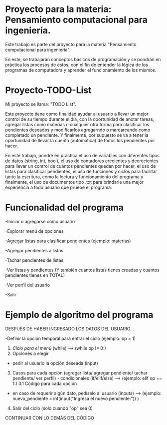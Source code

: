 # Proyecto para la materia: Pensamiento computacional para ingeniería.
Este trabajo es parte del proyecto para la materia "Pensamiento computacional para ingeniería".

En este, se trabajarán conceptos básicos de programación y se pondrán en práctica los procesos de estos, con el fin de entender la lógica de los programas de computadora y aprender el funcionamiento de los mismos.


# Proyecto-TODO-List

Mi proyecto se llama: "TODO List".

Este proyecto tiene como finalidad ayudar al usuario a llevar un mejor control de su tiempo durante el día, con la oportunidad de anotar tareas, agregar listas como materias o cualquier otra forma para clasificar los pendientes deseados y modificarlos agregarndo o marcarcando como completado un pendiente. 
Y finalmente, por supuesto se va a tener la oportunidad de llevar la cuenta (automática) de todos los pendientes por hacer.

En este trabajo, pondré en práctica el uso de variables con diferentes tipos de datos (string, int, bool), el uso de contadores crecientes y decrecientes para llevar un control de cuántos pendientes quedan por hacer, el uso de listas para clasificar pendientes, el uso de funciones y ciclos para facilitar tanto la escritura, como la lectura y funcionamiento del programa y finalmente, el uso de documentos tipo .txt para brindarle una mejor experiencia a todo usuario que pruebe el programa.


# Funcionalidad del programa

-Iniciar o agregarse como usuario

-Explorar menú de opciones

-Agregar listas para clasificar pendientes (ejemplo: materias)

-Agregar pendientes a listas

-Tachar pendientes de listas

-Ver listas y pendientes (Y también cuántos listas tienes creadas y cuantos pendientes tienes en TOTAL)

-Ver perfil del usuario

-Salir


# Ejemplo de algoritmo del programa

DESPUÉS DE HABER INGRESADO LOS DATOS DEL USUARIO...

-Definir la opción temporal para entrar el ciclo (ejemplo: op = 1)
1. *Ciclo para el menú* (while) --> (while op != 0:)
2. Opciones a elegir
- pedir al usuario la opción deseada (input)
3. Casos para cada opción (agregar lista/ agregar pendiente/ tachar pendiente/ ver perfil) - condicionales (if/elif/else) --> (ejemplo: elif op == 1:)
  3.1 Código para cada opción
  - en caso de requerir algún dato, pedíselo al usuario (inputs) --> (ejemplo: nuevo_pendiente = int(input("Ingresa el nuevo pendiente:")) )
4. Salir del ciclo (solo cuando "op" sea 0)

CONTINUAR CON LO DEMÁS DEL CÓDIGO
